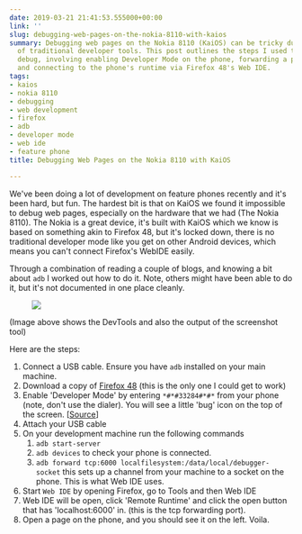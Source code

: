 ```yaml
---
date: 2019-03-21 21:41:53.555000+00:00
link: ''
slug: debugging-web-pages-on-the-nokia-8110-with-kaios
summary: Debugging web pages on the Nokia 8110 (KaiOS) can be tricky due to the lack
  of traditional developer tools. This post outlines the steps I used to successfully
  debug, involving enabling Developer Mode on the phone, forwarding a port using adb,
  and connecting to the phone's runtime via Firefox 48's Web IDE.
tags:
- kaios
- nokia 8110
- debugging
- web development
- firefox
- adb
- developer mode
- web ide
- feature phone
title: Debugging Web Pages on the Nokia 8110 with KaiOS

---
```

We've been doing a lot of development on feature phones recently and it's been hard, but fun. The hardest bit is that on KaiOS we found it impossible to debug web pages, especially on the hardware that we had (The Nokia 8110). The Nokia is a great device, it's built with KaiOS which we know is based on something akin to Firefox 48, but it's locked down, there is no traditional developer mode like you get on other Android devices, which means you can't connect Firefox's WebIDE easily.

Through a combination of reading a couple of blogs, and knowing a bit about `adb` I worked out how to do it. Note, others might have been able to do it, but it's not documented in one place cleanly.

<figure>
  <img src="/images/2019-03-21-debugging-web-pages-on-the-nokia-8110-with-kaios.jpeg">
</figure>

(Image above shows the DevTools and also the output of the screenshot tool)

Here are the steps:

1. Connect a USB cable. Ensure you have `adb` installed on your main machine.
2. Download a copy of [Firefox 48](https://archive.mozilla.org/pub/firefox/releases/48.0.2/) (this is the only one I could get to work)
3. Enable 'Developer Mode' by entering `*#*#33284#*#*` from your phone (note, don't use the dialer). You will see a little 'bug' icon on the top of the screen. [[Source](https://groups.google.com/forum/#!topic/bananahackers/MIpcrSXTRBk)]
4. Attach your USB cable
5. On your development machine run the following commands
   1. `adb start-server`
   2. `adb devices` to check your phone is connected.
   3. `adb forward tcp:6000 localfilesystem:/data/local/debugger-socket` this sets up a channel from your machine to a socket on the phone. This is what Web IDE uses.
6. Start `Web IDE` by opening Firefox, go to Tools and then Web IDE
7. Web IDE will be open, click 'Remote Runtime' and click the open button that has 'localhost:6000' in. (this is the tcp forwarding port).
8. Open a page on the phone, and you should see it on the left.
Voila.
